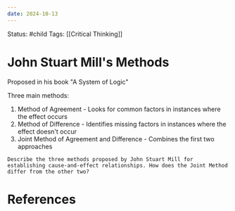 ```yaml
---
date: 2024-10-13
---
```


Status: #child 
Tags: [[Critical Thinking]]
# John Stuart Mill's Methods
Proposed in his book "A System of Logic"

Three main methods:
1. Method of Agreement - Looks for common factors in instances where the effect occurs
2. Method of Difference - Identifies missing factors in instances where the effect doesn't occur
3. Joint Method of Agreement and Difference - Combines the first two approaches

```ad-question
Describe the three methods proposed by John Stuart Mill for establishing cause-and-effect relationships. How does the Joint Method differ from the other two?
```

# References